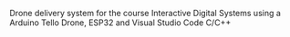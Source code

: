 Drone delivery system for the course Interactive Digital Systems using a Arduino Tello Drone, ESP32 and Visual Studio Code C/C++
